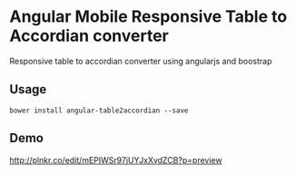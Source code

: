 # Angular Mobile Responsive Table to Accordian converter
Responsive table to accordian converter using angularjs and boostrap

## Usage
```bower install angular-table2accordian --save```

## Demo
http://plnkr.co/edit/mEPIWSr97jUYJxXvdZCB?p=preview